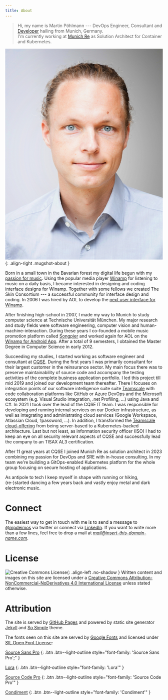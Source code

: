 ```yaml
---
title: About
---
```



> Hi, my name is Martin Pöhlmann --- DevOps Engineer, Consultant and [Developer](https://github.com/mpdeimos) hailing from Munich, Germany.
> <br>
> I'm currently working at [Munich Re](https://www.munichre.com/) as Solution Architect for Container and Kubernetes.

![This is me!](/assets/images/about/me-2023.jpg)
{: .align-right .mugshot-about }

Born in a small town in the Bavarian forest my digital life begun with my [passion for music](https://www.last.fm/user/mpdeimos).
Using the popular media player [Winamp](https://winamp.com) for listening to music on a daily basis, I became interested in designing and coding interface designs for Winamp.
Together with some fellows we created The Skin Consortium --- a successful community for interface design and coding.
In 2006 I was hired by AOL to develop the [next user interface for Winamp](/works/professional/winamp-desktop).

After finishing high-school in 2007, I made my way to Munich to study computer science at Technische Universität München.
My major research and study fields were software engineering, computer vision and human-machine-interaction.
During these years I co-founded a mobile music promotion platform called [Songpier](/works/professional/songpier/) and worked again for AOL on the [Winamp for Android App](http://localhost:4000/works/professional/winamp-android/).
After a total of 9 semesters, I obtained the Master Degree in Computer Science in early 2012.

Succeeding my studies, I started working as software engineer and consultant at [CQSE](https://www.cqse.eu).
During the first years I was primarily consultant for their largest customer in the reinsurance sector.
My main focus there was to preserve maintainability of source code and accompany the testing activities of the complete business application portfolio.
I led this project till mid 2019 and joined our development team thereafter.
There I focuses on integration points of our software intelligence suite suite [Teamscale](https://teamscale.com) with code collaboration platforms like GitHub or Azure DevOps and the Microsoft ecosystem (e.g. Visual Studio integration, .net Profiling, ...) using Java and C#.
In 2021 I took over the lead of the CQSE IT team.
I was responsible for developing and running internal services on our Docker infrastructure, as well as integrating and administrating cloud services (Google Workspace, Atlassian Cloud, 1password,  ...).
In addition, I transformed the [Teamscale cloud-offering](https://www.cqse.eu/en/teamscale/cloud/) from being server-based to a Kubernetes-backed architecture.
Last but not least, as information security officer (ISO) I had to keep an eye on all security relevant aspects of CQSE and successfully lead the company to an TISAX AL3 certification.

After 11 great years at CQSE I joined Munich Re as solution architect in 2023 combining my passion for DevOps and SRE with in-house consulting.
In my team we're building a GitOps-enabled Kubernetes platform for the whole group focusing on secure hosting of applications.

As antipole to tech I keep myself in shape with running or hiking, (re-)started dancing a few years back and vastly enjoy metal and dark electronic music.

# Connect

The easiest way to get in touch with me is to send a message to [@mpdeimos](http://twitter.com/mpdeimos) via twitter or connect via [LinkedIn](https://www.linkedin.com/in/martinpoehlmann/).
If you want to write more than a few lines, feel free to drop a mail at *mail@insert-this-domain-name.com*.

# License

![Creative Commons License](https://i.creativecommons.org/l/by-nc-nd/4.0/88x31.png){: .align-left .no-shadow }
Written content and images on this site are licensed under a [Creative Commons Attribution-NonCommercial-NoDerivatives 4.0 International License](http://creativecommons.org/licenses/by-nc-nd/4.0/) unless stated otherwise.

# Attribution

The site is served by [GitHub Pages](https://pages.github.com/) and powered by static site generator [Jekyll](https://jekyllrb.com/) and [So Simple](https://github.com/mmistakes/so-simple-theme) theme.

The fonts seen on this site are served by [Google Fonts](http://google.com/fonts) and licensed under [SIL Open Font License](http://scripts.sil.org/OFL):

[Source Sans Pro](https://fonts.google.com/specimen/Source+Sans+Pro)
{: .btn .btn--light-outline style="font-family: 'Source Sans Pro';" }

[Lora](https://fonts.google.com/specimen/Lora)
{: .btn .btn--light-outline style="font-family: 'Lora'" }

[Source Code Pro](https://fonts.google.com/specimen/Source+Code+Pro)
{: .btn .btn--light-outline style="font-family: 'Source Code Pro'" }

[Condiment](https://fonts.google.com/specimen/Condiment)
{: .btn .btn--light-outline style="font-family: 'Condiment'" }